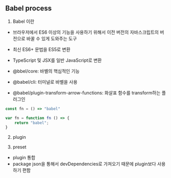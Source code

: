 ## Babel process

1. Babel 이란

- 브라우저에서 ES6 이상의 기능을 사용하기 위해서 이전 버전의 자바스크립트의 버전으로 바꿀 수 있게 도와주는 도구
- 최신 ES6+ 문법을 ES5로 변환
- TypeScript 및 JSX를 일반 JavaScript로 변환

- @bbel/core: 바벨의 핵심적인 기능
- @babel/cli: 터미널로 바벨을 사용
- @babel/plugin-transform-arrow-functions: 화살표 함수를 transform하는 플러그인

```javascript
const fn = () => "babel"

var fn = function fn () => {
    return "babel";
}
```

2. plugin

3. preset

- plugin 통합
- package json을 통해서 devDependencies로 가져오기 때문에 plugin보다 사용하기 편함